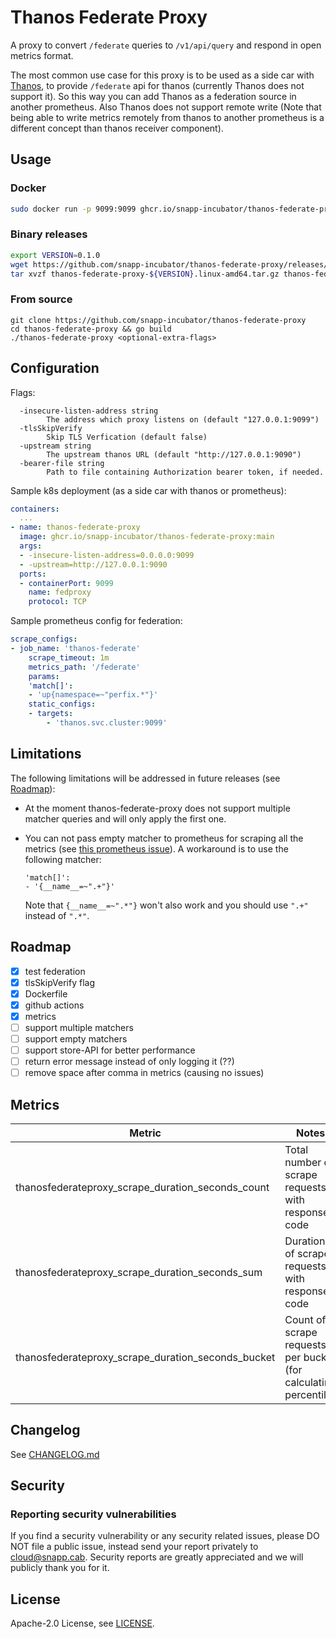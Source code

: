 # Thanos Federate Proxy

A proxy to convert `/federate` queries to `/v1/api/query` and respond in open metrics format.

The most common use case for this proxy is to be used as a side car with [Thanos](https://github.com/thanos-io/thanos), to provide `/federate` api for thanos (currently Thanos does not support it). So this way you can add Thanos as a federation source in another prometheus. Also Thanos does not support remote write (Note that being able to write metrics remotely from thanos to another prometheus is a different concept than thanos receiver component).

## Usage


### Docker

```bash
sudo docker run -p 9099:9099 ghcr.io/snapp-incubator/thanos-federate-proxy:main -insecure-listen-address="0.0.0.0:9099"
```

### Binary releases

```bash
export VERSION=0.1.0
wget https://github.com/snapp-incubator/thanos-federate-proxy/releases/download/v${VERSION}/thanos-federate-proxy-${VERSION}.linux-amd64.tar.gz
tar xvzf thanos-federate-proxy-${VERSION}.linux-amd64.tar.gz thanos-federate-proxy-${VERSION}.linux-amd64/thanos-federate-proxy
```


### From source

```
git clone https://github.com/snapp-incubator/thanos-federate-proxy
cd thanos-federate-proxy && go build
./thanos-federate-proxy <optional-extra-flags>
```



## Configuration


Flags:

```
  -insecure-listen-address string
        The address which proxy listens on (default "127.0.0.1:9099")
  -tlsSkipVerify
        Skip TLS Verfication (default false)
  -upstream string
        The upstream thanos URL (default "http://127.0.0.1:9090")
  -bearer-file string
        Path to file containing Authorization bearer token, if needed.
```

Sample k8s deployment (as a side car with thanos or prometheus):

```yml
containers:
  ...
- name: thanos-federate-proxy
  image: ghcr.io/snapp-incubator/thanos-federate-proxy:main
  args:
  - -insecure-listen-address=0.0.0.0:9099
  - -upstream=http://127.0.0.1:9090
  ports:
  - containerPort: 9099
    name: fedproxy
    protocol: TCP
```


Sample prometheus config for federation:

```yml
scrape_configs:
- job_name: 'thanos-federate'
    scrape_timeout: 1m
    metrics_path: '/federate'
    params:
    'match[]':
    - 'up{namespace=~"perfix.*"}'
    static_configs:
    - targets:
        - 'thanos.svc.cluster:9099'
```

## Limitations

The following limitations will be addressed in future releases (see [Roadmap](#roadmap)):

- At the moment thanos-federate-proxy does not support multiple matcher queries and will only apply the first one.

- You can not pass empty matcher to prometheus for scraping all the metrics (see [this prometheus issue](https://github.com/prometheus/prometheus/issues/2162)). A workaround is to use the following matcher:

    ```
    'match[]':
    - '{__name__=~".+"}'
    ```

    Note that `{__name__=~".*"}` won't also work and you should use `".+"` instead of `".*"`.

## Roadmap

- [x] test federation
- [x] tlsSkipVerify flag
- [x] Dockerfile
- [x] github actions
- [x] metrics
- [ ] support multiple matchers
- [ ] support empty matchers
- [ ] support store-API for better performance
- [ ] return error message instead of only logging it (??)
- [ ] remove space after comma in metrics (causing no issues)

## Metrics

| Metric                                              | Notes
|-----------------------------------------------------|------------------------------------
| thanosfederateproxy_scrape_duration_seconds_count   | Total number of scrape requests with response code
| thanosfederateproxy_scrape_duration_seconds_sum     | Duration of scrape requests with response code
| thanosfederateproxy_scrape_duration_seconds_bucket  | Count of scrape requests per bucket (for calculating percentile)

## Changelog

See [CHANGELOG.md](./CHANGELOG.md)
## Security

### Reporting security vulnerabilities

If you find a security vulnerability or any security related issues, please DO NOT file a public issue, instead send your report privately to cloud@snapp.cab. Security reports are greatly appreciated and we will publicly thank you for it.

## License

Apache-2.0 License, see [LICENSE](LICENSE).
